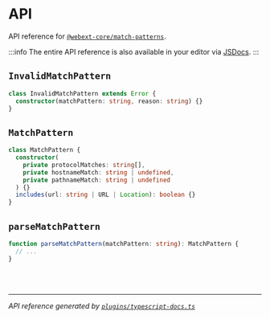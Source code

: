 <!-- GENERATED FILE, DO NOT EDIT -->

# API

API reference for [`@webext-core/match-patterns`](/guide/match-patterns/).

:::info
The entire API reference is also available in your editor via [JSDocs](https://jsdoc.app/).
:::

## `InvalidMatchPattern`

```ts
class InvalidMatchPattern extends Error {
  constructor(matchPattern: string, reason: string) {}
}
```

## `MatchPattern`

```ts
class MatchPattern {
  constructor(
    private protocolMatches: string[],
    private hostnameMatch: string | undefined,
    private pathnameMatch: string | undefined
  ) {}
  includes(url: string | URL | Location): boolean {}
}
```

## `parseMatchPattern`

```ts
function parseMatchPattern(matchPattern: string): MatchPattern {
  // ...
}
```

<br/><br/>

---

_API reference generated by [`plugins/typescript-docs.ts`](https://github.com/aklinker1/webext-core/blob/main/docs/.vitepress/plugins/typescript-docs.ts)_